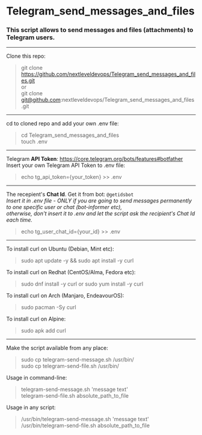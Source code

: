 # Telegram_send_messages_and_files
### This script allows to send messages and files (attachments) to Telegram users.

---

Clone this repo: 
>git clone https://github.com/nextleveldevops/Telegram_send_messages_and_files.git \
or \
>git clone git@github.com:nextleveldevops/Telegram_send_messages_and_files.git

---

cd to cloned repo and add your own .env file: 
>cd Telegram_send_messages_and_files \
>touch .env

---

Telegram **API Token**: https://core.telegram.org/bots/features#botfather \
Insert your own Telegram API Token to .env file: 
>echo tg_api_token={your_token} >> .env

---

The recepient's **Chat Id**. Get it from bot: `@getidsbot` \
_Insert it in .env file - ONLY if you are going to send messages permanently to one specific user or chat (bot-informer etc), \
otherwise, don't insert it to .env and let the script ask the recipient's Chat Id each time._ 
>echo tg_user_chat_id={your_id} >> .env 

---
To install curl on Ubuntu (Debian, Mint etc):
>sudo apt update -y && sudo apt install -y curl

To install curl on Redhat (CentOS/Alma, Fedora etc):
>sudo dnf install -y curl or sudo yum install -y curl

To install curl on Arch (Manjaro, EndeavourOS):
>sudo pacman -Sy curl

To install curl on Alpine:
>sudo apk add curl

---
Make the script available from any place:
>sudo cp telegram-send-message.sh /usr/bin/ \
>sudo cp telegram-send-file.sh /usr/bin/

Usage in command-line: 
>telegram-send-message.sh 'message text' \
>telegram-send-file.sh absolute_path_to_file

Usage in any script: 
>/usr/bin/telegram-send-message.sh 'message text' \
>/usr/bin/telegram-send-file.sh absolute_path_to_file
